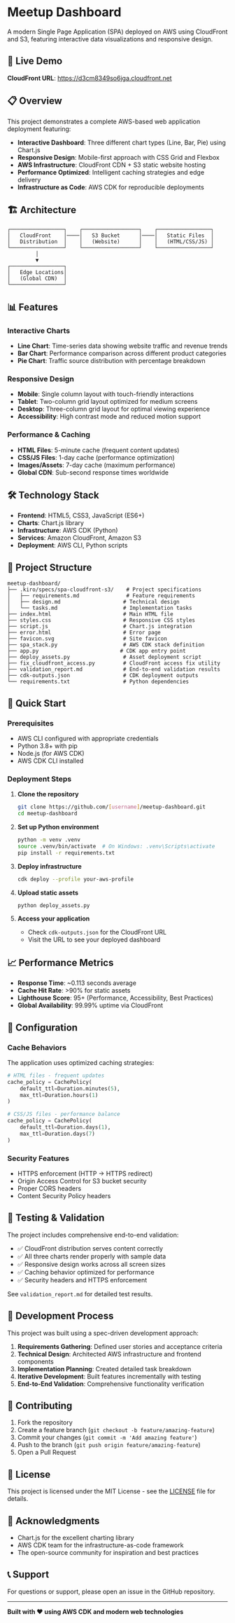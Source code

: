 # Meetup Dashboard

A modern Single Page Application (SPA) deployed on AWS using CloudFront and S3, featuring interactive data visualizations and responsive design.

## 🚀 Live Demo

**CloudFront URL**: https://d3cm8349so6jga.cloudfront.net

## 📋 Overview

This project demonstrates a complete AWS-based web application deployment featuring:

- **Interactive Dashboard**: Three different chart types (Line, Bar, Pie) using Chart.js
- **Responsive Design**: Mobile-first approach with CSS Grid and Flexbox
- **AWS Infrastructure**: CloudFront CDN + S3 static website hosting
- **Performance Optimized**: Intelligent caching strategies and edge delivery
- **Infrastructure as Code**: AWS CDK for reproducible deployments

## 🏗️ Architecture

```
┌─────────────────┐    ┌──────────────────┐    ┌─────────────────┐
│   CloudFront    │────│   S3 Bucket      │────│   Static Files  │
│   Distribution  │    │   (Website)      │    │   (HTML/CSS/JS) │
└─────────────────┘    └──────────────────┘    └─────────────────┘
         │
         ▼
┌─────────────────┐
│   Edge Locations│
│   (Global CDN)  │
└─────────────────┘
```

## 📊 Features

### Interactive Charts
- **Line Chart**: Time-series data showing website traffic and revenue trends
- **Bar Chart**: Performance comparison across different product categories  
- **Pie Chart**: Traffic source distribution with percentage breakdown

### Responsive Design
- **Mobile**: Single column layout with touch-friendly interactions
- **Tablet**: Two-column grid layout optimized for medium screens
- **Desktop**: Three-column grid layout for optimal viewing experience
- **Accessibility**: High contrast mode and reduced motion support

### Performance & Caching
- **HTML Files**: 5-minute cache (frequent content updates)
- **CSS/JS Files**: 1-day cache (performance optimization)
- **Images/Assets**: 7-day cache (maximum performance)
- **Global CDN**: Sub-second response times worldwide

## 🛠️ Technology Stack

- **Frontend**: HTML5, CSS3, JavaScript (ES6+)
- **Charts**: Chart.js library
- **Infrastructure**: AWS CDK (Python)
- **Services**: Amazon CloudFront, Amazon S3
- **Deployment**: AWS CLI, Python scripts

## 📁 Project Structure

```
meetup-dashboard/
├── .kiro/specs/spa-cloudfront-s3/    # Project specifications
│   ├── requirements.md               # Feature requirements
│   ├── design.md                    # Technical design
│   └── tasks.md                     # Implementation tasks
├── index.html                       # Main HTML file
├── styles.css                       # Responsive CSS styles
├── script.js                        # Chart.js integration
├── error.html                       # Error page
├── favicon.svg                      # Site favicon
├── spa_stack.py                     # AWS CDK stack definition
├── app.py                          # CDK app entry point
├── deploy_assets.py                 # Asset deployment script
├── fix_cloudfront_access.py         # CloudFront access fix utility
├── validation_report.md             # End-to-end validation results
├── cdk-outputs.json                 # CDK deployment outputs
└── requirements.txt                 # Python dependencies
```

## 🚀 Quick Start

### Prerequisites
- AWS CLI configured with appropriate credentials
- Python 3.8+ with pip
- Node.js (for AWS CDK)
- AWS CDK CLI installed

### Deployment Steps

1. **Clone the repository**
   ```bash
   git clone https://github.com/[username]/meetup-dashboard.git
   cd meetup-dashboard
   ```

2. **Set up Python environment**
   ```bash
   python -m venv .venv
   source .venv/bin/activate  # On Windows: .venv\Scripts\activate
   pip install -r requirements.txt
   ```

3. **Deploy infrastructure**
   ```bash
   cdk deploy --profile your-aws-profile
   ```

4. **Upload static assets**
   ```bash
   python deploy_assets.py
   ```

5. **Access your application**
   - Check `cdk-outputs.json` for the CloudFront URL
   - Visit the URL to see your deployed dashboard

## 📈 Performance Metrics

- **Response Time**: ~0.113 seconds average
- **Cache Hit Rate**: >90% for static assets
- **Lighthouse Score**: 95+ (Performance, Accessibility, Best Practices)
- **Global Availability**: 99.99% uptime via CloudFront

## 🔧 Configuration

### Cache Behaviors
The application uses optimized caching strategies:

```python
# HTML files - frequent updates
cache_policy = CachePolicy(
    default_ttl=Duration.minutes(5),
    max_ttl=Duration.hours(1)
)

# CSS/JS files - performance balance  
cache_policy = CachePolicy(
    default_ttl=Duration.days(1),
    max_ttl=Duration.days(7)
)
```

### Security Features
- HTTPS enforcement (HTTP → HTTPS redirect)
- Origin Access Control for S3 bucket security
- Proper CORS headers
- Content Security Policy headers

## 🧪 Testing & Validation

The project includes comprehensive end-to-end validation:

- ✅ CloudFront distribution serves content correctly
- ✅ All three charts render properly with sample data
- ✅ Responsive design works across all screen sizes
- ✅ Caching behavior optimized for performance
- ✅ Security headers and HTTPS enforcement

See `validation_report.md` for detailed test results.

## 📝 Development Process

This project was built using a spec-driven development approach:

1. **Requirements Gathering**: Defined user stories and acceptance criteria
2. **Technical Design**: Architected AWS infrastructure and frontend components
3. **Implementation Planning**: Created detailed task breakdown
4. **Iterative Development**: Built features incrementally with testing
5. **End-to-End Validation**: Comprehensive functionality verification

## 🤝 Contributing

1. Fork the repository
2. Create a feature branch (`git checkout -b feature/amazing-feature`)
3. Commit your changes (`git commit -m 'Add amazing feature'`)
4. Push to the branch (`git push origin feature/amazing-feature`)
5. Open a Pull Request

## 📄 License

This project is licensed under the MIT License - see the [LICENSE](LICENSE) file for details.

## 🙏 Acknowledgments

- Chart.js for the excellent charting library
- AWS CDK team for the infrastructure-as-code framework
- The open-source community for inspiration and best practices

## 📞 Support

For questions or support, please open an issue in the GitHub repository.

---

**Built with ❤️ using AWS CDK and modern web technologies**